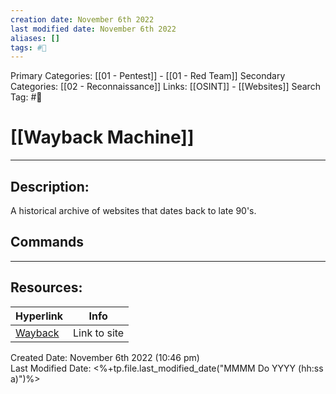 ```yaml
---
creation date: November 6th 2022
last modified date: November 6th 2022
aliases: []
tags: #🧰
---
```


Primary Categories: [[01 - Pentest]] - [[01 - Red Team]]
Secondary Categories:  [[02 - Reconnaissance]]
Links: [[OSINT]] - [[Websites]]
Search Tag: #🧰  

# [[Wayback Machine]]  
___

## Description:
A historical archive of websites that dates back to late 90's.

## Commands



___

## Resources:

| Hyperlink                           | Info         |
| ----------------------------------- | ------------ |
| [Wayback](https://archive.org/web/) | Link to site | 


Created Date: November 6th 2022 (10:46 pm)  
Last Modified Date: <%+tp.file.last_modified_date("MMMM Do YYYY (hh:ss a)")%>
